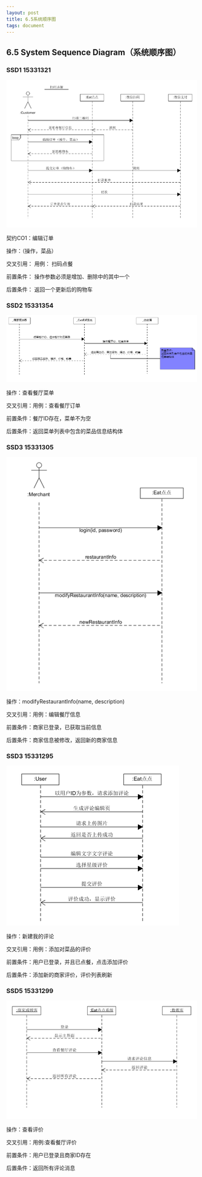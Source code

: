 ```yaml
---
layout: post
title: 6.5系统顺序图
tags: document
---
```


## 6.5 System Sequence Diagram（系统顺序图）

### SSD1 15331321

![SSD1](https://raw.githubusercontent.com/ChickenDinner8/ChickenDinner8.github.io/master/public/img/Rayman/SSD1.png)

契约CO1：编辑订单

操作：（操作，菜品）

交叉引用： 用例： 扫码点餐

前置条件： 操作参数必须是增加、删除中的其中一个

后置条件： 返回一个更新后的购物车



### SSD2 15331354

![](https://github.com/ChickenDinner8/ChickenDinner8.github.io/blob/master/public/img/Yang/Eat点点系统顺序图.png?raw=true)

操作：查看餐厅菜单

交叉引用：用例：查看餐厅订单

前置条件：餐厅ID存在，菜单不为空

后置条件：返回菜单列表中包含的菜品信息结构体



### SSD3 15331305

![](https://github.com/ChickenDinner8/ChickenDinner8.github.io/blob/master/public/img/lun/eatdd.png?raw=true)

操作：modifyRestaurantInfo(name, description)

交叉引用：用例：编辑餐厅信息

前置条件：商家已登录，已获取当前信息

后置条件：商家信息被修改，返回新的商家信息



### SSD3 15331295

![](https://github.com/ChickenDinner8/ChickenDinner8.github.io/blob/master/public/img/pomelo/%E7%B3%BB%E5%88%86%E9%A1%BA%E5%BA%8F%E5%9B%BE-%E8%AF%84%E4%BB%B7.png?raw=true)

操作：新建我的评论

交叉引用：用例：添加对菜品的评价

前置条件：用户已登录，并且已点餐，点击添加评价

后置条件：添加新的商家评价，评价列表刷新


### SSD5 15331299

![check_comment](https://raw.githubusercontent.com/ChickenDinner8/ChickenDinner8.github.io/master/public/img/WE_J/check_comment.png)

操作：查看评价

交叉引用：用例:查看餐厅评价

前置条件：用户已登录且商家ID存在

后置条件：返回所有评论消息

